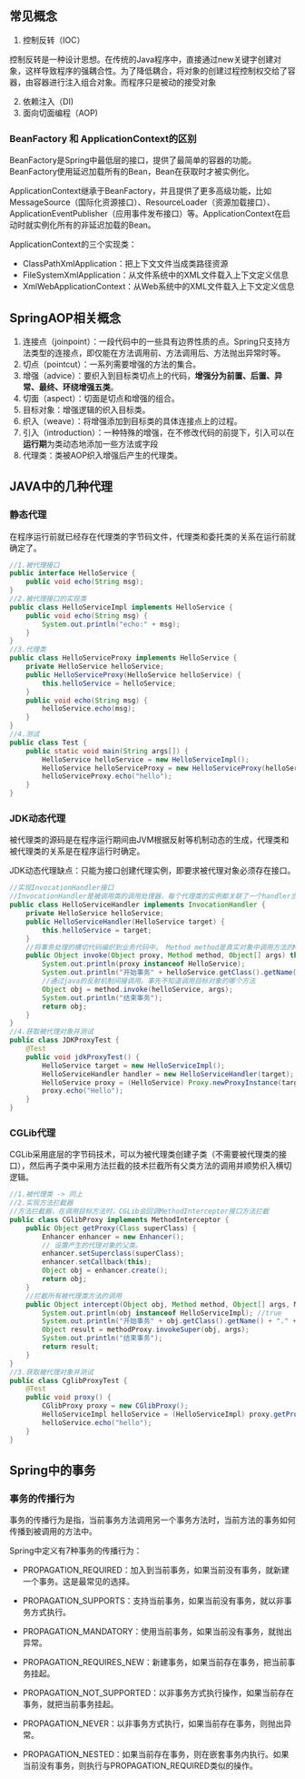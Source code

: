 ## 常见概念

1. 控制反转（IOC）

控制反转是一种设计思想。在传统的Java程序中，直接通过new关键字创建对象，这样导致程序的强耦合性。为了降低耦合，将对象的创建过程控制权交给了容器，由容器进行注入组合对象。而程序只是被动的接受对象

2. 依赖注入（DI)
3. 面向切面编程（AOP)





### BeanFactory 和 ApplicationContext的区别

BeanFactory是Spring中最低层的接口，提供了最简单的容器的功能。BeanFactory使用延迟加载所有的Bean，Bean在获取时才被实例化。

ApplicationContext继承于BeanFactory，并且提供了更多高级功能，比如MessageSource（国际化资源接口）、ResourceLoader（资源加载接口）、ApplicationEventPublisher（应用事件发布接口）等。ApplicationContext在启动时就实例化所有的非延迟加载的Bean。

ApplicationContext的三个实现类：

- ClassPathXmlApplication：把上下文文件当成类路径资源
- FileSystemXmlApplication：从文件系统中的XML文件载入上下文定义信息
- XmlWebApplicationContext：从Web系统中的XML文件载入上下文定义信息





## SpringAOP相关概念

1. 连接点（joinpoint）：一段代码中的一些具有边界性质的点。Spring只支持方法类型的连接点，即仅能在方法调用前、方法调用后、方法抛出异常时等。
2. 切点（pointcut）：一系列需要增强的方法的集合。
3. 增强（advice）：要织入到目标类切点上的代码，**增强分为前置、后置、异常、最终、环绕增强五类**。
4. 切面（aspect）：切面是切点和增强的组合。
5. 目标对象：增强逻辑的织入目标类。
6. 织入（weave）：将增强添加到目标类的具体连接点上的过程。
7. 引入（introduction）：一种特殊的增强，在不修改代码的前提下，引入可以在**运行期**为类动态地添加一些方法或字段
8. 代理类：类被AOP织入增强后产生的代理类。





## JAVA中的几种代理

### 静态代理

在程序运行前就已经存在代理类的字节码文件，代理类和委托类的关系在运行前就确定了。

```java
//1.被代理接口
public interface HelloService {
    public void echo(String msg);
}
//2.被代理接口的实现类
public class HelloServiceImpl implements HelloService {
    public void echo(String msg) {
        System.out.println("echo:" + msg);
    }
}
//3.代理类
public class HelloServiceProxy implements HelloService {
    private HelloService helloService;
    public HelloServiceProxy(HelloService helloService) {
        this.helloService = helloService;
    }
    public void echo(String msg) {
        helloService.echo(msg);
    }
}
//4.测试
public class Test {
    public static void main(String args[]) {
        HelloService helloService = new HelloServiceImpl();
        HelloService helloServiceProxy = new HelloServiceProxy(helloService);
        helloServiceProxy.echo("hello");
    }
}
```

### JDK动态代理
被代理类的源码是在程序运行期间由JVM根据反射等机制动态的生成，代理类和被代理类的关系是在程序运行时确定。

JDK动态代理缺点：只能为接口创建代理实例，即要求被代理对象必须存在接口。

```java
//实现InvocationHandler接口
//InvocationHandler是被调用类的调用处理器，每个代理类的实例都关联了一个handler当我们通过代理对象调用一个方法的时候，这个方法的调用就会被转发为由InvocationHandler这个接口的 invoke 方法来进行调用。
public class HelloServiceHandler implements InvocationHandler {
    private HelloService helloService;
    public HelloServiceHandler(HelloService target) {
        this.helloService = target;
    }
    //将事务处理的横切代码编织到业务代码中。 Method method是真实对象中调用方法的Method类
    public Object invoke(Object proxy, Method method, Object[] args) throws Throwable {
        System.out.println(proxy instanceof HelloService);
        System.out.println("开始事务" + helloService.getClass().getName() + "." + method.getName());
        //通过java的反射机制间接调用。事先不知道调用目标对象的哪个方法
        Object obj = method.invoke(helloService, args);
        System.out.println("结束事务");
        return obj;
    }
}
//4.获取被代理对象并测试
public class JDKProxyTest {
    @Test
    public void jdkProxyTest() {
        HelloService target = new HelloServiceImpl();
        HelloServiceHandler handler = new HelloServiceHandler(target);
        HelloService proxy = (HelloService) Proxy.newProxyInstance(target.getClass().getClassLoader(), target.getClass().getInterfaces(), handler);
        proxy.echo("Hello");
    }
}
```
### CGLib代理
CGLib采用底层的字节码技术，可以为被代理类创建子类（不需要被代理类的接口），然后再子类中采用方法拦截的技术拦截所有父类方法的调用并顺势织入横切逻辑。

```java
//1.被代理类 -> 同上
//2.实现方法拦截器
//方法拦截器，在调用目标方法时，CGLib会回调MethodInterceptor接口方法拦截
public class CGlibProxy implements MethodInterceptor {	
    public Object getProxy(Class superClass) {
        Enhancer enhancer = new Enhancer();
        // 设置产生的代理对象的父类。
        enhancer.setSuperclass(superClass);
        enhancer.setCallback(this);
        Object obj = enhancer.create();
        return obj;
    }
    //拦截所有被代理类方法的调用
    public Object intercept(Object obj, Method method, Object[] args, MethodProxy methodProxy) throws Throwable {
        System.out.println(obj instanceof HelloServiceImpl); //true
        System.out.println("开始事务" + obj.getClass().getName() + "." + method.getName());
        Object result = methodProxy.invokeSuper(obj, args);
        System.out.println("结束事务");
        return result;
    }
}
//3.获取被代理对象并测试
public class CglibProxyTest {
    @Test
    public void proxy() {
        CGlibProxy proxy = new CGlibProxy();
        HelloServiceImpl helloService = (HelloServiceImpl) proxy.getProxy(HelloServiceImpl.class);
        helloService.echo("hello");
    }
}
```





## Spring中的事务



### 事务的传播行为

事务的传播行为是指，当前事务方法调用另一个事务方法时，当前方法的事务如何传播到被调用的方法中。

Spring中定义有7种事务的传播行为：

- PROPAGATION_REQUIRED：加入到当前事务，如果当前没有事务，就新建一个事务。这是最常见的选择。 

- PROPAGATION_SUPPORTS：支持当前事务，如果当前没有事务，就以非事务方式执行。 

- PROPAGATION_MANDATORY：使用当前事务，如果当前没有事务，就抛出异常。 

- PROPAGATION_REQUIRES_NEW：新建事务，如果当前存在事务，把当前事务挂起。 

- PROPAGATION_NOT_SUPPORTED：以非事务方式执行操作，如果当前存在事务，就把当前事务挂起。 

- PROPAGATION_NEVER：以非事务方式执行，如果当前存在事务，则抛出异常。 

- PROPAGATION_NESTED：如果当前存在事务，则在嵌套事务内执行。如果当前没有事务，则执行与PROPAGATION_REQUIRED类似的操作。